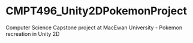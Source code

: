 # CMPT496_Unity2DPokemonProject
Computer Science Capstone project at MacEwan University - Pokemon recreation in Unity 2D
